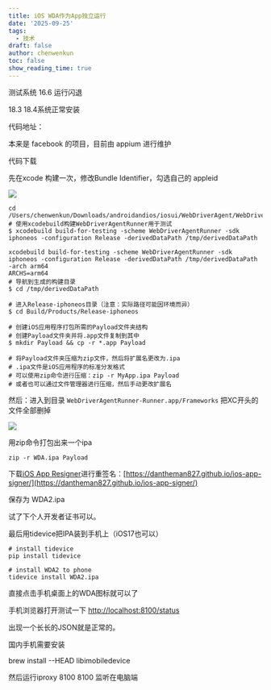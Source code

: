```yaml
---
title: iOS WDA作为App独立运行
date: '2025-09-25'
tags:
  - 技术
draft: false
author: chenwenkun
toc: false
show_reading_time: true
---
```

测试系统 16.6 运行闪退

18.3 18.4系统正常安装

代码地址：

本来是 facebook 的项目，目前由 appium 进行维护

代码下载

先在xcode 构建一次，修改Bundle Identifier，勾选自己的 appleid

![](https://prod-files-secure.s3.us-west-2.amazonaws.com/c205fb54-92b2-4987-8be3-972b67d27acc/cb756a73-27bc-4b0d-951a-858df3344b59/image.png?X-Amz-Algorithm=AWS4-HMAC-SHA256&X-Amz-Content-Sha256=UNSIGNED-PAYLOAD&X-Amz-Credential=ASIAZI2LB466WRLWQA4O%2F20250925%2Fus-west-2%2Fs3%2Faws4_request&X-Amz-Date=20250925T122132Z&X-Amz-Expires=3600&X-Amz-Security-Token=IQoJb3JpZ2luX2VjEOz%2F%2F%2F%2F%2F%2F%2F%2F%2F%2FwEaCXVzLXdlc3QtMiJHMEUCIHgpYyI4HOru6d2i4KnnsHSqlcDu1xiHBwVyyjIsqPlKAiEAot%2FDkqHEImCjcL1ciTPVOa%2F16hTHiiCq3Ort6JZw2sMq%2FwMIdRAAGgw2Mzc0MjMxODM4MDUiDIJSTqOSOE5jKcyX8SrcA6Jlv2ZfU7ncWY2epPMJYa%2FMRrRuPIspuJBGTBZr0AYSH2%2FJtuQm0vPPA0L6Q9yNqfRmG6rC7vI9Ts46cX8CxMM2rzdEN%2BLOhf%2FwtoLJ2yVTV5LE1Y%2BCZeDqYNrrtSNMzvHc92B%2FXAV%2B5tRR%2B9TeDbm0FmcN2ILcLB8nIknHtJ%2Bc2DV11qmycNf6z4bMJPeiX7VD3wHpl8om%2FTf3XOtsbBUh36I%2Fi905OgVgWRAWkkvFJ1Lvq1SLc5rocCk0YMoRSmaZaVgllfMgxPoh9876SDczKlfwvlGL4fzeDuT0wqyeSk8JWyCDdJ3teBZW1cEaVUSoJw8r6N3XBjungMIQ5mvblAVb1PvYl6dtGIrTWWulSDEzDX91rw%2Bz1wlokAnuMdluRvMIMypHLW1Jb29Dqi1oQNPzEWWmvJ%2FVauB3rlRBueuYy13WIxx3Ti5rO6FeTjSDS4ravC7qTf5fOYpLpwxjMn7%2BMB%2FRQsuNkvTSjACTm%2F%2FAPriI01sMZF0WXV9kNUtLA8VKzty7NF4ouS67uI%2BKcd6MSwW4wOeOaGOVXDQi0nUmgzJUvUwIvmuBWFZ%2FnyyPOKcuakakLHIrTJCEpHji7%2BpeR2uGN9%2BhPxqPwgqGep6P1itL2BBaZ4bgMJDP1MYGOqUBzueM7h8MDYUlhAAQ%2B9k8TeescPlyWj1bIRobFOg%2FMVjR3nKVCRZBoeZoTzl278bKw1J83UhHVtm%2B1e5I5G%2FDcPiW8qLD5j5xv%2BlOT8mXqc0367coN3Qc7VtnUru5qVt3%2B%2BnpapUi84f7uDfPNHIaXeGVAfITkB5D9MF7bOemP0F9xaVf7rZqYX5kTi7HyjJkq0Dv%2FK8c%2F8Tli20SiRIOBxnSg%2BEk&X-Amz-Signature=37b44b184b5698a471342e4d548eacc887bf13f73599d38a1bd0720655f404d6&X-Amz-SignedHeaders=host&x-amz-checksum-mode=ENABLED&x-id=GetObject)

```shell
cd /Users/chenwenkun/Downloads/androidandios/iosui/WebDriverAgent/WebDriverAgent
# 使用xcodebuild构建WebDriverAgentRunner用于测试
$ xcodebuild build-for-testing -scheme WebDriverAgentRunner -sdk iphoneos -configuration Release -derivedDataPath /tmp/derivedDataPath

xcodebuild build-for-testing -scheme WebDriverAgentRunner -sdk iphoneos -configuration Release -derivedDataPath /tmp/derivedDataPath -arch arm64
ARCHS=arm64
# 导航到生成的构建目录
$ cd /tmp/derivedDataPath

# 进入Release-iphoneos目录（注意：实际路径可能因环境而异）
$ cd Build/Products/Release-iphoneos

# 创建iOS应用程序打包所需的Payload文件夹结构
# 创建Payload文件夹并将.app文件复制到其中
$ mkdir Payload && cp -r *.app Payload

# 将Payload文件夹压缩为zip文件，然后将扩展名更改为.ipa
# .ipa文件是iOS应用程序的标准分发格式
# 可以使用zip命令进行压缩：zip -r MyApp.ipa Payload
# 或者也可以通过文件管理器进行压缩，然后手动更改扩展名
```

然后：进入到目录 `WebDriverAgentRunner-Runner.app/Frameworks` 把XC开头的文件全部删掉

![](https://prod-files-secure.s3.us-west-2.amazonaws.com/c205fb54-92b2-4987-8be3-972b67d27acc/358b8d2b-1bfe-4fb9-beb5-83e1de5f201e/image.png?X-Amz-Algorithm=AWS4-HMAC-SHA256&X-Amz-Content-Sha256=UNSIGNED-PAYLOAD&X-Amz-Credential=ASIAZI2LB466WRLWQA4O%2F20250925%2Fus-west-2%2Fs3%2Faws4_request&X-Amz-Date=20250925T122132Z&X-Amz-Expires=3600&X-Amz-Security-Token=IQoJb3JpZ2luX2VjEOz%2F%2F%2F%2F%2F%2F%2F%2F%2F%2FwEaCXVzLXdlc3QtMiJHMEUCIHgpYyI4HOru6d2i4KnnsHSqlcDu1xiHBwVyyjIsqPlKAiEAot%2FDkqHEImCjcL1ciTPVOa%2F16hTHiiCq3Ort6JZw2sMq%2FwMIdRAAGgw2Mzc0MjMxODM4MDUiDIJSTqOSOE5jKcyX8SrcA6Jlv2ZfU7ncWY2epPMJYa%2FMRrRuPIspuJBGTBZr0AYSH2%2FJtuQm0vPPA0L6Q9yNqfRmG6rC7vI9Ts46cX8CxMM2rzdEN%2BLOhf%2FwtoLJ2yVTV5LE1Y%2BCZeDqYNrrtSNMzvHc92B%2FXAV%2B5tRR%2B9TeDbm0FmcN2ILcLB8nIknHtJ%2Bc2DV11qmycNf6z4bMJPeiX7VD3wHpl8om%2FTf3XOtsbBUh36I%2Fi905OgVgWRAWkkvFJ1Lvq1SLc5rocCk0YMoRSmaZaVgllfMgxPoh9876SDczKlfwvlGL4fzeDuT0wqyeSk8JWyCDdJ3teBZW1cEaVUSoJw8r6N3XBjungMIQ5mvblAVb1PvYl6dtGIrTWWulSDEzDX91rw%2Bz1wlokAnuMdluRvMIMypHLW1Jb29Dqi1oQNPzEWWmvJ%2FVauB3rlRBueuYy13WIxx3Ti5rO6FeTjSDS4ravC7qTf5fOYpLpwxjMn7%2BMB%2FRQsuNkvTSjACTm%2F%2FAPriI01sMZF0WXV9kNUtLA8VKzty7NF4ouS67uI%2BKcd6MSwW4wOeOaGOVXDQi0nUmgzJUvUwIvmuBWFZ%2FnyyPOKcuakakLHIrTJCEpHji7%2BpeR2uGN9%2BhPxqPwgqGep6P1itL2BBaZ4bgMJDP1MYGOqUBzueM7h8MDYUlhAAQ%2B9k8TeescPlyWj1bIRobFOg%2FMVjR3nKVCRZBoeZoTzl278bKw1J83UhHVtm%2B1e5I5G%2FDcPiW8qLD5j5xv%2BlOT8mXqc0367coN3Qc7VtnUru5qVt3%2B%2BnpapUi84f7uDfPNHIaXeGVAfITkB5D9MF7bOemP0F9xaVf7rZqYX5kTi7HyjJkq0Dv%2FK8c%2F8Tli20SiRIOBxnSg%2BEk&X-Amz-Signature=1476b184a7e4dff2e091aa7cf6ba295316c494f4965dfe725f2114cdcef8d502&X-Amz-SignedHeaders=host&x-amz-checksum-mode=ENABLED&x-id=GetObject)

用zip命令打包出来一个ipa

```shell
zip -r WDA.ipa Payload
```

下载[iOS App Resigner](https://zhida.zhihu.com/search?content_id=237756070&content_type=Article&match_order=1&q=iOS%20App%20Resigner&zd_token=eyJhbGciOiJIUzI1NiIsInR5cCI6IkpXVCJ9.eyJpc3MiOiJ6aGlkYV9zZXJ2ZXIiLCJleHAiOjE3NDQzNTQ0ODAsInEiOiJpT1MgQXBwIFJlc2lnbmVyIiwiemhpZGFfc291cmNlIjoiZW50aXR5IiwiY29udGVudF9pZCI6MjM3NzU2MDcwLCJjb250ZW50X3R5cGUiOiJBcnRpY2xlIiwibWF0Y2hfb3JkZXIiOjEsInpkX3Rva2VuIjpudWxsfQ.XGwOKX0ujlvhojSuRT3SlA0sDFnQK-FxDJr60CX6YqU&zhida_source=entity)进行重签名：[https://dantheman827.github.io/ios-app-signer/](https://dantheman827.github.io/ios-app-signer/)

保存为 WDA2.ipa

试了下个人开发者证书可以。

最后用tidevice把IPA装到手机上（iOS17也可以）

```shell
# install tidevice
pip install tidevice

# install WDA2 to phone
tidevice install WDA2.ipa
```

直接点击手机桌面上的WDA图标就可以了

手机浏览器打开测试一下 [http://localhost:8100/status](http://localhost:8100/status)

出现一个长长的JSON就是正常的。

国内手机需要安装

brew install --HEAD libimobiledevice

然后运行iproxy 8100 8100 监听在电脑端
